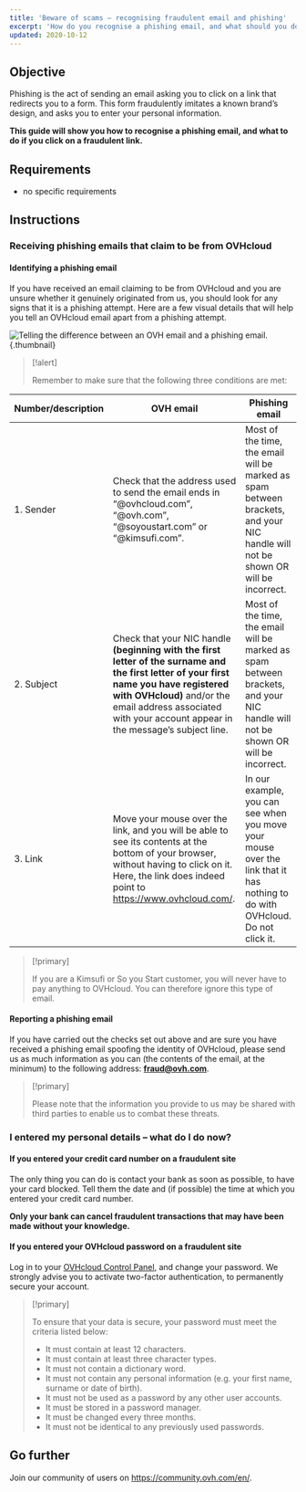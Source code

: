 ```yaml
---
title: 'Beware of scams – recognising fraudulent email and phishing'
excerpt: 'How do you recognise a phishing email, and what should you do if you click on a fraudulent link?'
updated: 2020-10-12
---
```


## Objective

Phishing is the act of sending an email asking you to click on a link that redirects you to a form. This form fraudulently imitates a known brand’s design, and asks you to enter your personal information.

**This guide will show you how to recognise a phishing email, and what to do if you click on a fraudulent link.**

## Requirements

- no specific requirements

## Instructions

### Receiving phishing emails that claim to be from OVHcloud

#### Identifying a phishing email

If you have received an email claiming to be from OVHcloud and you are unsure whether it genuinely originated from us, you should look for any signs that it is a phishing attempt. Here are a few visual details that will help you tell an OVHcloud email apart from a phishing attempt.

![Telling the difference between an OVH email and a phishing email.](phishing_email.png){.thumbnail}

> [!alert]
> 
> Remember to make sure that the following three conditions are met:
> 

|Number/description|OVH email|Phishing email|
|---|---|---|
|1. Sender|Check that the address used to send the email ends in “@ovhcloud.com”, “@ovh.com”, “@soyoustart.com” or “@kimsufi.com”.|Most of the time, the email will be marked as spam between brackets, and your NIC handle will not be shown OR will be incorrect.|
|2. Subject|Check that your NIC handle **(beginning with the first letter of the surname and the first letter of your first name you have registered with OVHcloud)** and/or the email address associated with your account appear in the message’s subject line.|Most of the time, the email will be marked as spam between brackets, and your NIC handle will not be shown OR will be incorrect.|
|3. Link|Move your mouse over the link, and you will be able to see its contents at the bottom of your browser, without having to click on it. Here, the link does indeed point to https://www.ovhcloud.com/.| In our example, you can see when you move your mouse over the link that it has nothing to do with OVHcloud. Do not click it.|

> [!primary]
> 
> If you are a Kimsufi or So you Start customer, you will never have to pay anything to OVHcloud. You can therefore ignore this type of email.
> 

#### Reporting a phishing email

If you have carried out the checks set out above and are sure you have received a phishing email spoofing the identity of OVHcloud, please send us as much information as you can (the contents of the email, at the minimum) to the following address: **<fraud@ovh.com>**.

> [!primary]
> 
> Please note that the information you provide to us may be shared with third parties to enable us to combat these threats.
> 

### I entered my personal details – what do I do now?

#### If you entered your credit card number on a fraudulent site

The only thing you can do is contact your bank as soon as possible, to have your card blocked. Tell them the date and (if possible) the time at which you entered your credit card number.

**Only your bank can cancel fraudulent transactions that may have been made without your knowledge.**

#### If you entered your OVHcloud password on a fraudulent site

Log in to your [OVHcloud Control Panel](https://ca.ovh.com/auth/?action=gotomanager&from=https://www.ovh.com/asia/&ovhSubsidiary=asia), and change your password. We strongly advise you to activate two-factor authentication, to permanently secure your account.

> [!primary]
>
> To ensure that your data is secure, your password must meet the criteria listed below:
>
> - It must contain at least 12 characters.
> - It must contain at least three character types.
> - It must not contain a dictionary word.
> - It must not contain any personal information (e.g. your first name, surname or date of birth).
> - It must not be used as a password by any other user accounts.
> - It must be stored in a password manager.
> - It must be changed every three months.
> - It must not be identical to any previously used passwords.
>

## Go further

Join our community of users on <https://community.ovh.com/en/>.
